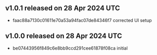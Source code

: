 ## v1.0.1 released on 28 Apr 2024 UTC
  * faac88a7130c01611e70a53a94fac07de84346f7 corrected UI setup
## v1.0.0 released on 28 Apr 2024 UTC
  * be07443956f849c6e8bb9ccd291cee61878f08ca initial
